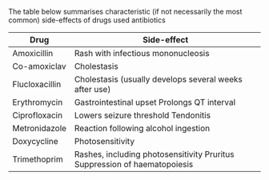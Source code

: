 The table below summarises characteristic (if not necessarily the most common) side\-effects of drugs used antibiotics  
  


| **Drug** | **Side\-effect** |
| --- | --- |
| Amoxicillin | Rash with infectious mononucleosis |
| Co\-amoxiclav | Cholestasis |
| Flucloxacillin | Cholestasis (usually develops several weeks after use) |
| Erythromycin | Gastrointestinal upset Prolongs QT interval |
| Ciprofloxacin | Lowers seizure threshold Tendonitis |
| Metronidazole | Reaction following alcohol ingestion |
| Doxycycline | Photosensitivity |
| Trimethoprim | Rashes, including photosensitivity Pruritus Suppression of haematopoiesis |


